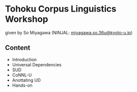 # Tohoku Corpus Linguistics Workshop 

given by So Miyagawa (NINJAL: miyagawa.so.36u@kyoto-u.jp)

## Content

- Introduction
- Universal Dependencies
- SUD
- CoNNL-U
- Anottating UD
- Hands-on
